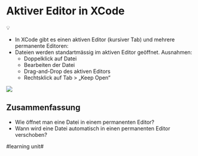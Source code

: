 # Aktiver Editor in XCode
💡

- In XCode gibt es einen aktiven Editor (kursiver Tab) und mehrere permanente Editoren:
- Dateien werden standartmässig im aktiven Editor geöffnet. Ausnahmen:
	- Doppelklick auf Datei
	- Bearbeiten der Datei
	- Drag-and-Drop des aktiven Editors
	- Rechtsklick auf Tab \> „Keep Open“

![][image-1]

## Zusammenfassung
- Wie öffnet man eine Datei in einem permanenten Editor?
- Wann wird eine Datei automatisch in einen permanenten Editor verschoben?


[image-1]:	assets/Bildschirmfoto%202023-06-15%20um%2017.00.12.png

#learning unit#